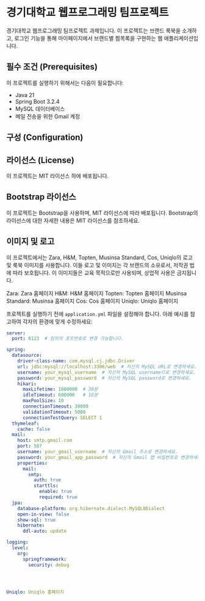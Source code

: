 # 경기대학교 웹프로그래밍 팀프로젝트

경기대학교 웹프로그래밍 팀프로젝트 과제입니다. 이 프로젝트는 브랜드 룩북을 소개하고, 로그인 기능을 통해 마이페이지에서 브랜드별 찜목록을 구현하는 웹 애플리케이션입니다.

## 필수 조건 (Prerequisites)

이 프로젝트를 실행하기 위해서는 다음이 필요합니다:

- Java 21
- Spring Boot 3.2.4
- MySQL 데이터베이스
- 메일 전송을 위한 Gmail 계정

## 구성 (Configuration)

## 라이선스 (License)
이 프로젝트는 MIT 라이선스 하에 배포됩니다.

## Bootstrap 라이선스
이 프로젝트는 Bootstrap을 사용하며, MIT 라이선스에 따라 배포됩니다. Bootstrap의 라이선스에 대한 자세한 내용은 MIT 라이선스를 참조하세요.

## 이미지 및 로고
이 프로젝트에서는 Zara, H&M, Topten, Musinsa Standard, Cos, Uniqlo의 로고 및 룩북 이미지를 사용합니다. 이들 로고 및 이미지는 각 브랜드의 소유로서, 저작권 법에 따라 보호됩니다. 이 이미지들은 교육 목적으로만 사용되며, 상업적 사용은 금지됩니다.

Zara: Zara 홈페이지
H&M: H&M 홈페이지
Topten: Topten 홈페이지
Musinsa Standard: Musinsa 홈페이지
Cos: Cos 홈페이지
Uniqlo: Uniqlo 홈페이지


프로젝트를 실행하기 전에 `application.yml` 파일을 설정해야 합니다. 아래 예시를 참고하여 각자의 환경에 맞게 수정하세요:

```yaml
server:
  port: 8123  # 임의의 포트번호로 변경 가능합니다.

spring:
  datasource:
    driver-class-name: com.mysql.cj.jdbc.Driver
    url: jdbc:mysql://localhost:3306/web  # 자신의 MySQL URL로 변경하세요.
    username: your_mysql_username  # 자신의 MySQL username으로 변경하세요.
    password: your_mysql_password  # 자신의 MySQL password로 변경하세요.
    hikari:
      maxLifetime: 1800000  # 30분
      idleTimeout: 600000   # 10분
      maxPoolSize: 10
      connectionTimeout: 30000
      validationTimeout: 5000
      connectionTestQuery: SELECT 1
  thymeleaf:
    cache: false
  mail:
    host: smtp.gmail.com
    port: 587
    username: your_gmail_username  # 자신의 Gmail 주소로 변경하세요.
    password: your_gmail_app_password  # 자신의 Gmail 앱 비밀번호로 변경하세요.
    properties:
      mail:
        smtp:
          auth: true
          starttls:
            enable: true
            required: true
  jpa:
    database-platform: org.hibernate.dialect.MySQL8Dialect
    open-in-view: false
    show-sql: true
    hibernate:
      ddl-auto: update

logging:
  level:
    org:
      springframework:
        security: debug




Uniqlo: Uniqlo 홈페이지


